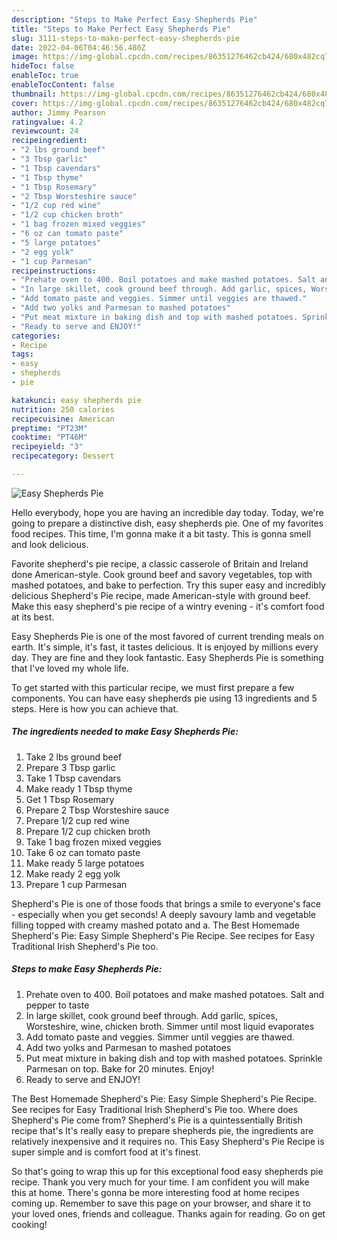 ```yaml
---
description: "Steps to Make Perfect Easy Shepherds Pie"
title: "Steps to Make Perfect Easy Shepherds Pie"
slug: 3111-steps-to-make-perfect-easy-shepherds-pie
date: 2022-04-06T04:46:56.480Z
image: https://img-global.cpcdn.com/recipes/86351276462cb424/680x482cq70/easy-shepherds-pie-recipe-main-photo.jpg
hideToc: false
enableToc: true
enableTocContent: false
thumbnail: https://img-global.cpcdn.com/recipes/86351276462cb424/680x482cq70/easy-shepherds-pie-recipe-main-photo.jpg
cover: https://img-global.cpcdn.com/recipes/86351276462cb424/680x482cq70/easy-shepherds-pie-recipe-main-photo.jpg
author: Jimmy Pearson
ratingvalue: 4.2
reviewcount: 24
recipeingredient:
- "2 lbs ground beef"
- "3 Tbsp garlic"
- "1 Tbsp cavendars"
- "1 Tbsp thyme"
- "1 Tbsp Rosemary"
- "2 Tbsp Worsteshire sauce"
- "1/2 cup red wine"
- "1/2 cup chicken broth"
- "1 bag frozen mixed veggies"
- "6 oz can tomato paste"
- "5 large potatoes"
- "2 egg yolk"
- "1 cup Parmesan"
recipeinstructions:
- "Prehate oven to 400. Boil potatoes and make mashed potatoes. Salt and pepper to taste"
- "In large skillet, cook ground beef through. Add garlic, spices, Worsteshire, wine, chicken broth. Simmer until most liquid evaporates"
- "Add tomato paste and veggies. Simmer until veggies are thawed."
- "Add two yolks and Parmesan to mashed potatoes"
- "Put meat mixture in baking dish and top with mashed potatoes. Sprinkle Parmesan on top. Bake for 20 minutes. Enjoy!"
- "Ready to serve and ENJOY!"
categories:
- Recipe
tags:
- easy
- shepherds
- pie

katakunci: easy shepherds pie 
nutrition: 250 calories
recipecuisine: American
preptime: "PT23M"
cooktime: "PT46M"
recipeyield: "3"
recipecategory: Dessert

---
```



![Easy Shepherds Pie](https://img-global.cpcdn.com/recipes/86351276462cb424/680x482cq70/easy-shepherds-pie-recipe-main-photo.jpg)

Hello everybody, hope you are having an incredible day today. Today, we're going to prepare a distinctive dish, easy shepherds pie. One of my favorites food recipes. This time, I'm gonna make it a bit tasty. This is gonna smell and look delicious.

Favorite shepherd&#39;s pie recipe, a classic casserole of Britain and Ireland done American-style. Cook ground beef and savory vegetables, top with mashed potatoes, and bake to perfection. Try this super easy and incredibly delicious Shepherd&#39;s Pie recipe, made American-style with ground beef. Make this easy shepherd&#39;s pie recipe of a wintry evening - it&#39;s comfort food at its best.

Easy Shepherds Pie is one of the most favored of current trending meals on earth. It's simple, it's fast, it tastes delicious. It is enjoyed by millions every day. They are fine and they look fantastic. Easy Shepherds Pie is something that I've loved my whole life.


To get started with this particular recipe, we must first prepare a few components. You can have easy shepherds pie using 13 ingredients and 5 steps. Here is how you can achieve that.

<!--inarticleads1-->

##### The ingredients needed to make Easy Shepherds Pie:

1. Take 2 lbs ground beef
1. Prepare 3 Tbsp garlic
1. Take 1 Tbsp cavendars
1. Make ready 1 Tbsp thyme
1. Get 1 Tbsp Rosemary
1. Prepare 2 Tbsp Worsteshire sauce
1. Prepare 1/2 cup red wine
1. Prepare 1/2 cup chicken broth
1. Take 1 bag frozen mixed veggies
1. Take 6 oz can tomato paste
1. Make ready 5 large potatoes
1. Make ready 2 egg yolk
1. Prepare 1 cup Parmesan


Shepherd&#39;s Pie is one of those foods that brings a smile to everyone&#39;s face - especially when you get seconds! A deeply savoury lamb and vegetable filling topped with creamy mashed potato and a. The Best Homemade Shepherd&#39;s Pie: Easy Simple Shepherd&#39;s Pie Recipe. See recipes for Easy Traditional Irish Shepherd&#39;s Pie too. 

<!--inarticleads2-->

##### Steps to make Easy Shepherds Pie:

1. Prehate oven to 400. Boil potatoes and make mashed potatoes. Salt and pepper to taste
1. In large skillet, cook ground beef through. Add garlic, spices, Worsteshire, wine, chicken broth. Simmer until most liquid evaporates
1. Add tomato paste and veggies. Simmer until veggies are thawed.
1. Add two yolks and Parmesan to mashed potatoes
1. Put meat mixture in baking dish and top with mashed potatoes. Sprinkle Parmesan on top. Bake for 20 minutes. Enjoy!
1. Ready to serve and ENJOY!

The Best Homemade Shepherd&#39;s Pie: Easy Simple Shepherd&#39;s Pie Recipe. See recipes for Easy Traditional Irish Shepherd&#39;s Pie too. Where does Shepherd&#39;s Pie come from? Shepherd&#39;s Pie is a quintessentially British recipe that&#39;s It&#39;s really easy to prepare shepherds pie, the ingredients are relatively inexpensive and it requires no. This Easy Shepherd&#39;s Pie Recipe is super simple and is comfort food at it&#39;s finest. 

So that's going to wrap this up for this exceptional food easy shepherds pie recipe. Thank you very much for your time. I am confident you will make this at home. There's gonna be more interesting food at home recipes coming up. Remember to save this page on your browser, and share it to your loved ones, friends and colleague. Thanks again for reading. Go on get cooking!
